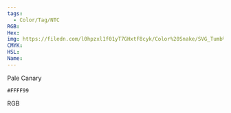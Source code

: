 ```yaml
---
tags:
  - Color/Tag/NTC
RGB:
Hex:
img: https://filedn.com/l0hpzxl1f01yT7GHxtF8cyk/Color%20Snake/SVG_Tumb%20Mass%20No%20Name/FFFF99.svg
CMYK:
HSL:
Name:
---
```

Pale Canary
```palette
#FFFF99
```
RGB
